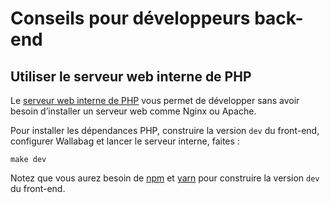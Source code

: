 # Conseils pour développeurs back-end

## Utiliser le serveur web interne de PHP

Le [serveur web interne de PHP](https://www.php.net/manual/fr/features.commandline.webserver.php) vous permet de développer sans avoir besoin d’installer un serveur web comme Nginx ou Apache.

Pour installer les dépendances PHP, construire la version `dev` du front-end, configurer Wallabag et lancer le serveur interne, faites :

```
make dev
```

Notez que vous aurez besoin de [npm](https://nodejs.org/fr/download/) et [yarn](https://yarnpkg.com/fr/docs/install) pour construire la version `dev` du front-end.
